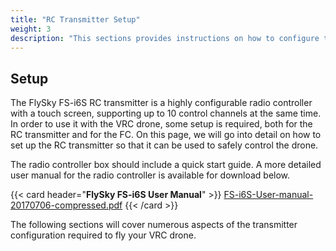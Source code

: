 ```yaml
---
title: "RC Transmitter Setup"
weight: 3
description: "This sections provides instructions on how to configure the FlySky FS-i6S RC transmitter that is included in the VRC drone kit."
---
```


## Setup

The FlySky FS-i6S RC transmitter is a highly configurable radio controller with a
touch screen, supporting up to 10 control channels at the same time.
In order to use it with the VRC drone, some setup is required, both for the
RC transmitter and for the FC. On this page, we will go into detail on how to
set up the RC transmitter so that it can be used to safely control the drone.

The radio controller box should include a quick start guide. A
more detailed user manual for the radio controller is available for download below.

{{< card header="**FlySky FS-i6S User Manual**" >}}
[FS-i6S-User-manual-20170706-compressed.pdf](/files/FS-i6S-User-manual-20170706-compressed.pdf)
{{< /card >}}

The following sections will cover numerous aspects of the transmitter configuration
required to fly your VRC drone.
